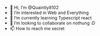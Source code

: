 - 👋 Hi, I’m @Quaintly8102
- 👀 I’m interested in Web and Everything
- 🌱 I’m currently learning Typescript react 
- 💞️ I’m looking to collaborate on nothung :D
- 📫 How to reach me secret

<!---
Quaintly8102/Quaintly8102 is a ✨ special ✨ repository because its `README.md` (this file) appears on your GitHub profile.
You can click the Preview link to take a look at your changes.
--->
